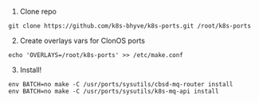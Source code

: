 1) Clone repo

```
git clone https://github.com/k8s-bhyve/k8s-ports.git /root/k8s-ports
```

2) Create overlays vars for ClonOS ports

```
echo 'OVERLAYS=/root/k8s-ports' >> /etc/make.conf
```

3) Install!

```
env BATCH=no make -C /usr/ports/sysutils/cbsd-mq-router install
env BATCH=no make -C /usr/ports/sysutils/k8s-mq-api install
```
